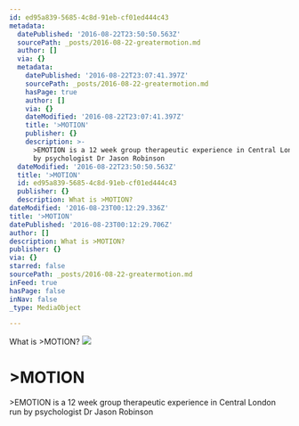 ```yaml
---
id: ed95a839-5685-4c8d-91eb-cf01ed444c43
metadata:
  datePublished: '2016-08-22T23:50:50.563Z'
  sourcePath: _posts/2016-08-22-greatermotion.md
  author: []
  via: {}
  metadata:
    datePublished: '2016-08-22T23:07:41.397Z'
    sourcePath: _posts/2016-08-22-greatermotion.md
    hasPage: true
    author: []
    via: {}
    dateModified: '2016-08-22T23:07:41.397Z'
    title: '>MOTION'
    publisher: {}
    description: >-
      >EMOTION is a 12 week group therapeutic experience in Central London run
      by psychologist Dr Jason Robinson
  dateModified: '2016-08-22T23:50:50.563Z'
  title: '>MOTION'
  id: ed95a839-5685-4c8d-91eb-cf01ed444c43
  publisher: {}
  description: What is >MOTION?
dateModified: '2016-08-23T00:12:29.336Z'
title: '>MOTION'
datePublished: '2016-08-23T00:12:29.706Z'
author: []
description: What is >MOTION?
publisher: {}
via: {}
starred: false
sourcePath: _posts/2016-08-22-greatermotion.md
inFeed: true
hasPage: false
inNav: false
_type: MediaObject

---
```

What is \>MOTION?
![](https://the-grid-user-content.s3-us-west-2.amazonaws.com/3f18f2df-c0a8-4986-8891-6fb728808ca1.jpg)

# \>MOTION

\>EMOTION is a 12 week group therapeutic experience in Central London run by psychologist Dr Jason Robinson